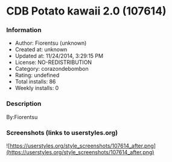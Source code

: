 # CDB Potato kawaii 2.0 (107614)

### Information
- Author: Fiorentsu (unknown)
- Created at: unknown
- Updated at: 11/24/2014, 3:29:15 PM
- License: NO-REDISTRIBUTION
- Category: corazondebombon
- Rating: undefined
- Total installs: 86
- Weekly installs: 0


### Description
By:Fiorentsu


### Screenshots (links to userstyles.org)
![https://userstyles.org/style_screenshots/107614_after.png](https://userstyles.org/style_screenshots/107614_after.png)


